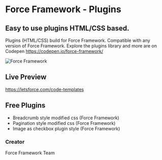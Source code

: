 # Force Framework - Plugins

## Easy to use plugins HTML/CSS based.

Plugins (HTML/CSS) build for Force Framework. Compatible with any version of Force Framework. Explore the plugins library and more are on Codepen https://codepen.io/force-framework/

![Force Framework](https://letsforce.com/assets/120x120.png)

## Live Preview
https://letsforce.com/code-templates

## Free Plugins
* Breadcrumb style modified css (Force Framework)
* Pagination style modified css (Force Framework)
* Image as checkbox plugin style (Force Framework)

### Creator
Force Framework Team

